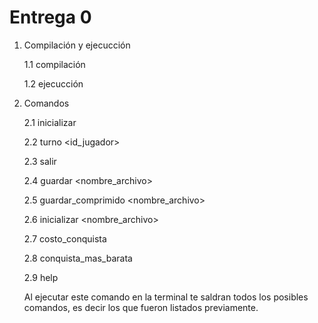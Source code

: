 # Entrega 0

1. Compilación y ejecucción
   
   1.1 compilación
   
   1.2 ejecucción

3. Comandos

   2.1 inicializar

   2.2 turno <id_jugador>

   2.3 salir

   2.4 guardar <nombre_archivo>

   2.5 guardar_comprimido <nombre_archivo>

   2.6 inicializar <nombre_archivo>

   2.7 costo_conquista <territorio>

   2.8 conquista_mas_barata

   2.9 help

      Al ejecutar este comando en la terminal te saldran todos los posibles comandos, es decir los que fueron listados previamente.
